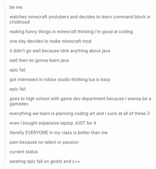 >be me
>
>watches minecraft youtubers and decides to learn command block in childhood
>
>making funny things in minecraft thinking i'm good at coding
>
>one day decides to make minecraft mod
>
>it didn't go well because idnk anything about java
>
>well then im gonna learn java
>
>epic fail
>
>got interested in roblox studio thinking lua is easy
>
>epic fail
>
>goes to high school with game dev department because i wanna be a gamedev
>
>everything we learn is planning coding art and i suck at all of these 3
>
>even i bought expensive laptop JUST for it
>
>literelly EVERYONE in my class is better than me
>
>pain because no talent or passion
>
>current status
>
>awating epic fail on godot and c++
